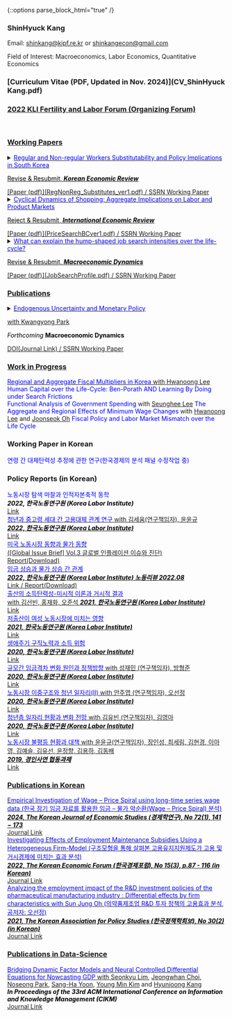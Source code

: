 {::options parse_block_html="true" /}

### ShinHyuck Kang

Email: shinkang@kipf.re.kr or shinkangecon@gmail.com

Field of Interest: Macroeconomics, Labor Economics, Quantitative Economics

### [Curriculum Vitae (PDF, Updated in Nov. 2024)](CV_ShinHyuck Kang.pdf)


 ### <a href="https://github.com/shinkangecon/kli_fertilityforum.github.io" target="_blank"> 2022 KLI Fertility and Labor Forum (Organizing Forum)

<br>

### Working Papers
<details>
  <summary markdown="span"><font color="blue">Regular and Non-regular Workers Substitutability and Policy Implications in South Korea</font>
  
  <font color="black">Revise & Resubmit, <b><i>Korean Economic Review</i></b></font></summary>
    
  | **Abstract**          |
  |:---------------------------|
  | I explore the effects of policies that affect relative prices between regular and non-regular workers in South Korea. To this end, I first estimate the constant elasticity of substitution (CES) production function using the Korean workplace level panel data. The implied elasticity of substitution implies that regular and non-regular workers are substitutes. Based on the empirical estimate, I implement policy experiments and counter-factual analysis using the calibrated heterogeneous firm model. The model is rich as it calibrates both firing and hiring costs, which are crucial factors of determining relative prices between regular and non-regular workers. Policy experiments imply that it is crucial to consider the degree of substitution and labor adjustment costs.

 </details>
[Paper (pdf)](RegNonReg_Substitutes_ver1.pdf)   /
<a href="https://papers.ssrn.com/sol3/papers.cfm?abstract_id=4197008">SSRN Working Paper
 <br> 

 <details>
  <summary markdown="span"><font color="blue">Cyclical Dynamics of Shopping: Aggregate Implications on Labor and Product Markets</font>
    
  <font color="black">Reject & Resubmit, <b><i>International Economic Review</i></b></font></summary>
    
  | **Abstract**          |
  |:---------------------------|
  | I propose a theory of price hunting over the business cycle with empirical evidence. In the U.S. data, not only is aggregate shopping time lower in recession but also it is more pronounced for unemployed individuals than employed ones. However, the standard price search models based on the income effect predict opposites. In this paper, I build a model of endogenous price hunting in decentralized labor and product markets. The model predicts that the joint effect of a procyclical return to shopping, which this paper newly finds, and the standard income effect explains the data. Empirical evidence based on the consumer panel data supports the arguments. Lastly, I identify that while search frictions amplify business cycle fluctuations, endogenous shopping effort consistent with the data does not.
  
 </details>
[Paper (pdf)](PriceSearchBCver1.pdf)  /
<a href="https://papers.ssrn.com/sol3/papers.cfm?abstract_id=3283175">SSRN Working Paper
<br>

 <details>
  <summary markdown="span"><font color="blue">What can explain the hump-shaped job search intensities over the life-cycle?</font> 
    
  <font color="black">Revise & Resubmit, <b><i>Macroeconomic Dynamics</i></b></font></summary>
    
  | **Abstract**          |
  |:---------------------------|
  | This paper explores the puzzling inverted U-shape job search profile for U.S. data. It is well established that the standard life-cycle incomplete market model is incapable of explaining this phenomenon because of the wealth effect. I argue two channels to explain the puzzle: (i) the resolution of perceived risks through Bayesian learning, and (ii) wealth accumulation in the incomplete market over the life-cycle. To support this, I empirically and analytically show that unemployed job seekers devote less efforts to find jobs under higher uncertainty and wealth.
  
 </details>
[Paper (pdf)](JobSearchProfile.pdf)  /
<a href="https://papers.ssrn.com/sol3/papers.cfm?abstract_id=3766000">SSRN Working Paper
  <br>

### Publications

<details>
  <summary markdown="span"><font color="blue">Endogenous Uncertainty and Monetary Policy</font> 
    
  with <a href="https://sites.google.com/site/econkypark/home/" target="_blank">Kwangyong Park</a>
  
  <font color="black"><i>Forthcoming</i> <b>Macroeconomic Dynamics</b></font></summary>
  
  | **Abstract**          |
  |:---------------------------|
  | In this paper, we empirically explore the endogeneity of uncertainty and the interaction between different types of uncertainty and monetary policy using a shock-restricted vector-autoregression model. We find that a contractionary monetary policy shock reduces financial uncertainty, opposite to Bekaert et al. (2013), while at the same time it also heightens real uncertainty. This discrepancy arises because the model allows endogenous shifts in uncertainty. We also show that endogenous responses of uncertainty amplify the effects of monetary policy on real activity.
  
 </details>
<a href="https://doi.org/10.1017/S1365100523000111">DOI(Journal Link)  /
<a href="https://papers.ssrn.com/sol3/papers.cfm?abstract_id=3680434">SSRN Working Paper
 <br> 

### Work in Progress
  <font color="blue"> Regional and Aggregate Fiscal Multipliers in Korea</font> with <a href="https://hwanoonglee.com/" target="_blank">Hwanoong Lee</a>  
  <font color="blue"> Human Capital over the Life-Cycle: Ben-Porath AND Learning By Doing under Search Frictions</font>    
  <font color="blue"> Functional Analysis of Government Spending</font> with <a href="https://econ-seunghee.github.io/" target="_blank">Seunghee Lee</a>
  <font color="blue"> The Aggregate and Regional Effects of Minimum Wage Changes</font> with <a href="https://hwanoonglee.com/" target="_blank">Hwanoong Lee</a> and <a href="https://sites.google.com/view/joonseokoh/" target="_blank">Joonseok Oh</a>
  <font color="blue"> Fiscal Policy and Labor Market Mismatch over the Life Cycle</font><br>

### Working Paper in Korean
  <font color="blue"> 연령 간 대체탄력성 추정에 관한 연구(한국경제의 분석 패널 수정작업 중)</font>

### Policy Reports (in Korean)


  <summary markdown="span"><font color="blue">노동시장 탐색 마찰과 인적자본축적 동학</font><br>
<font color="black"> <b><i> 2022, 한국노동연구원 (Korea Labor Institute) </i></b></font></summary>   
<a href="https://www.kli.re.kr/kli/rschRptpView.es?pblct_sn=9810&mid=a10102060000&nPage=1&sch_yr=&sch_type=&sch_keyword=%EB%85%B8%EB%8F%99%EC%8B%9C%EC%9E%A5%20%ED%83%90%EC%83%89%20%EB%A7%88%EC%B0%B0%EA%B3%BC%20%EC%9D%B8%EC%A0%81%EC%9E%90%EB%B3%B8%EC%B6%95%EC%A0%81%20%EB%8F%99%ED%95%99&sch_rsch_fld_no=">Link  
  
  <summary markdown="span"><font color="blue">청년과 중고령 세대 간 고용대체 관계 연구</font> with 김세움(연구책임자), 윤윤규<br>
  <font color="black"> <b><i> 2022, 한국노동연구원 (Korea Labor Institute) </i></b></font></summary>     
  <a href="https://www.kli.re.kr/kli/rschRptpView.es?pblct_sn=9827&mid=a10102060000&nPage=1&sch_yr=&sch_type=&sch_keyword=%EA%B9%80%EC%84%B8%EC%9B%80&sch_rsch_fld_no=">Link    
  
  <summary markdown="span"><font color="blue">미국 노동시장 동향과 물가 동향</font><br>
 ([Global Issue Brief] Vol.3 글로벌 인플레이션 이슈와 진단)</summary>
<a href="https://github.com/shinkangecon/shinkangecon.github.io/blob/master/Global_Issue.pdf">Report(Download) 

  <summary markdown="span"><font color="blue">임금 상승과 물가 상승 간 관계</font><br>
   <font color="black"> <b><i> 2022, 한국노동연구원 (Korea Labor Institute) 노동리뷰 2022.08 </i></b></font></summary> 
<a href="https://www.dbpia.co.kr/journal/articleDetail?nodeId=NODE11148605">Link <a href="https://github.com/shinkangecon/shinkangecon.github.io/blob/master/WagePrice_Korean_Empirical.pdf"> / Report(Download)  

  <summary markdown="span"><font color="blue">출산의 소득탄력성-미시적 이론과 거시적 결과</font><br> with 김선빈, 홍재화, 오준석
  <font color="black"> <b><i> 2021, 한국노동연구원 (Korea Labor Institute) </i></b></font></summary>   
<a href="https://www.kli.re.kr/kli/rschRptpView.es?pblct_sn=9660&mid=a10102060000&nPage=1&sch_yr=&sch_type=&sch_keyword=%EC%B6%9C%EC%82%B0%EC%9D%98%20%EC%86%8C%EB%93%9D%ED%83%84%EB%A0%A5%EC%84%B1-%EB%AF%B8%EC%8B%9C%EC%A0%81%20%EC%9D%B4%EB%A1%A0%EA%B3%BC%20%EA%B1%B0%EC%8B%9C%EC%A0%81%20%EA%B2%B0%EA%B3%BC&sch_rsch_fld_no=">Link  
  
  <summary markdown="span"><font color="blue">저출산이 여성 노동시장에 미치는 영향</font><br>
  <font color="black"> <b><i> 2021, 한국노동연구원 (Korea Labor Institute) </i></b></font></summary> 
<a href="https://www.kli.re.kr/kli/rschRptpView.es?pblct_sn=9687&mid=a10102060000&nPage=1&sch_yr=&sch_type=&sch_keyword=%EC%A0%80%EC%B6%9C%EC%82%B0%EC%9D%B4%20%EC%97%AC%EC%84%B1%20%EB%85%B8%EB%8F%99%EC%8B%9C%EC%9E%A5%EC%97%90%20%EB%AF%B8%EC%B9%98%EB%8A%94%20%EC%98%81%ED%96%A5&sch_rsch_fld_no=">Link  
  
  <summary markdown="span"><font color="blue">생애주기 구직노력과 소득 위험</font><br>
  <font color="black"> <b><i> 2020, 한국노동연구원 (Korea Labor Institute) </i></b></font></summary>   
<a href="https://www.kli.re.kr/kli/rschRptpView.es?pblct_sn=9529&mid=a10102060000&nPage=1&sch_yr=&sch_type=&sch_keyword=%EC%83%9D%EC%95%A0%EC%A3%BC%EA%B8%B0%20%EA%B5%AC%EC%A7%81%EB%85%B8%EB%A0%A5%EA%B3%BC%20%EC%86%8C%EB%93%9D%20%EC%9C%84%ED%97%98&sch_rsch_fld_no=">Link  
 <summary markdown="span"><font color="blue">규모간 임금격차 변화 원인과 정책방향</font> with 성재민 (연구책임자), 방형준 <br>
  <font color="black"> <b><i> 2020, 한국노동연구원 (Korea Labor Institute) </i></b></font></summary>   
<a href="https://www.kli.re.kr/kli/rschRptpView.es?pblct_sn=9555&mid=a10102060000&nPage=1&sch_yr=&sch_type=&sch_keyword=%EA%B7%9C%EB%AA%A8%EA%B0%84%20%EC%9E%84%EA%B8%88%EA%B2%A9%EC%B0%A8%20%EB%B3%80%ED%99%94%20%EC%9B%90%EC%9D%B8%EA%B3%BC%20%EC%A0%95%EC%B1%85%EB%B0%A9%ED%96%A5&sch_rsch_fld_no=">Link  

 <summary markdown="span"><font color="blue">노동시장 이중구조와 청년 일자리(Ⅱ)</font> with 안주엽 (연구책임자), 오선정<br>
 <font color="black"> <b><i> 2020, 한국노동연구원 (Korea Labor Institute) </i></b></font></summary>   
<a href="https://www.kli.re.kr/kli/rschRptpView.es?pblct_sn=9534&mid=a10102060000&nPage=1&sch_yr=&sch_type=&sch_keyword=%EB%85%B8%EB%8F%99%EC%8B%9C%EC%9E%A5%20%EC%9D%B4%EC%A4%91%EA%B5%AC%EC%A1%B0%EC%99%80%20%EC%B2%AD%EB%85%84%20%EC%9D%BC%EC%9E%90%EB%A6%AC&sch_rsch_fld_no=">Link  

  <summary markdown="span"><font color="blue">청년층 일자리 현황과 변화 전망</font> with 김유빈 (연구책임자), 김영아 <br>
  <font color="black"> <b><i> 2020, 한국노동연구원 (Korea Labor Institute) </i></b></font></summary> 
<a href="https://www.kli.re.kr/kli/rschRptpView.es?pblct_sn=9508&mid=a10102060000&nPage=1&sch_yr=&sch_type=&sch_keyword=%EC%B2%AD%EB%85%84%EC%B8%B5%20%EC%9D%BC%EC%9E%90%EB%A6%AC%20%ED%98%84%ED%99%A9%EA%B3%BC%20%EB%B3%80%ED%99%94%20%EC%A0%84%EB%A7%9D&sch_rsch_fld_no=">Link  
  
  <summary markdown="span"><font color="blue">노동시장 불평등 현황과 대책</font> with 윤윤규(연구책임자), 장인성, 최세림, 김현경, 이아영, 김예슬, 김유선, 윤정향, 김용하, 김동배 <br>   
  <font color="black"> <b><i> 2019, 경인사연 협동과제 </i></b></font></summary>
<a href="https://www.nrc.re.kr/board.es?mid=a10301000000&bid=0008&list_no=0&act=view&nPage=1&otp_id=OTP_0000000000004402">Link  
  
<br>

### Publications in Korean

  <summary markdown="span"><font color="blue">Empirical Investigation of Wage – Price Spiral using long-time series wage data (한국 장기 임금 자료를 활용한 임금 – 물가 악순환(Wage – Price Spiral) 분석)</font><br> 
 <font color="black"> <b><i> 2024, The Korean Journal of Economic Studies (경제학연구), No 72(1), 141 − 173 </i></b></font><br>
 <a href="https://www.kea.ne.kr/publication/kjes/article/read?page=1&perPageNum=10&searchType&keyword&sortType&sortOrder&id=2598">Journal Link<br>

  <summary markdown="span"><font color="blue">Investigating Effects of Employment Maintenance Subsidies Using a Heterogeneous Firm-Model (구조모형을 통해 살펴본 고용유지지원제도가 고용 및 거시경제에 미치는 효과 분석)</font><br>
<font color="black"> <b><i> 2022, The Korean Economic Forum (한국경제포럼), No 15(3), p.87 - 116 (in Korean)</i></b></font></summary>
<a href="http://www.kea.ne.kr/publication/kef/article/read?page=1&perPageNum=10&searchType&keyword&sortType&sortOrder&id=2509">Journal Link<br>
 
  <summary markdown="span"><font color="blue">Analyzing the employment impact of the R&D investment policies of the pharmaceutical manufacturing industry : Differential effects by firm characteristics with Sun Jung Oh (의약품제조업 R&D 투자 정책의 고용효과 분석, 공저자: 오선정)</font><br>
<font color="black"> <b><i>2021, The Korean Association for Policy Studies (한국정책학회보), No 30(2) (in Korean)</i></b></font></summary>
<a href="https://www.kci.go.kr/kciportal/ci/sereArticleSearch/ciSereArtiView.kci?sereArticleSearchBean.artiId=ART002735321">Journal Link<br>

### Publications in Data-Science

   <summary markdown="span"><font color="blue">Bridging Dynamic Factor Models and Neural Controlled Differential Equations for Nowcasting GDP </font> with <a href="https://orcid.org/0000-0003-4904-7144" target="_blank">Seonkyu Lim</a>, <a href="https://www.jeongwhanchoi.me/" target="_blank">Jeongwhan Choi</a>, <a href="https://sites.google.com/view/noseong" target="_blank">Noseong Park</a>, <a href="https://sites.google.com/view/syoon/" target="_blank">Sang-Ha Yoon</a>, <a href="https://ksp.etri.re.kr/ksp/user/search?page=7&size=60&direction=ASC&sort=korNm" target="_blank">Young Min Kim</a> and <a href="https://scholar.google.com/citations?user=w_PFIMMAAAAJ&hl=ko" target="_blank">Hyunjoong Kang</a><br>
  <font color="black"> <b><i>In Proceedings of the 33rd ACM International Conference on Information and Knowledge Management (CIKM)</i></b></font></summary>
  <a href="https://dl.acm.org/doi/10.1145/3627673.3680074">Journal Link<br> 


 

